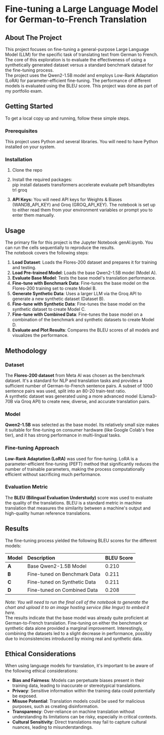 # **Fine-tuning a Large Language Model for German-to-French Translation**

## **About The Project**

This project focuses on fine-tuning a general-purpose Large Language Model (LLM) for the specific task of translating text from German to French. The core of this exploration is to evaluate the effectiveness of using a synthetically generated dataset versus a standard benchmark dataset for the fine-tuning process.  
The project uses the Qwen2-1.5B model and employs Low-Rank Adaptation (LoRA) for parameter-efficient fine-tuning. The performance of different models is evaluated using the BLEU score.
This project was done as part of my portfolio exam.

## **Getting Started**

To get a local copy up and running, follow these simple steps.

### **Prerequisites**

This project uses Python and several libraries. You will need to have Python installed on your system.

### **Installation**

1. Clone the repo

2. Install the required packages:  
   pip install datasets transformers accelerate evaluate peft bitsandbytes trl groq

3. **API Keys:** You will need API keys for Weights & Biases (WANDB\_API\_KEY) and Groq (GROQ\_API\_KEY). The notebook is set up to either read them from your environment variables or prompt you to enter them manually.

## **Usage**

The primary file for this project is the Jupyter Notebook genAI.ipynb. You can run the cells sequentially to reproduce the results.  
The notebook covers the following steps:

1. **Load Dataset**: Loads the Flores-200 dataset and prepares it for training and testing.  
2. **Load Pre-trained Model**: Loads the base Qwen2-1.5B model (Model A).  
3. **Evaluate Base Model**: Tests the base model's translation performance.  
4. **Fine-tune with Benchmark Data**: Fine-tunes the base model on the Flores-200 training set to create Model B.  
5. **Generate Synthetic Data**: Uses a larger LLM via the Groq API to generate a new synthetic dataset (Dataset B).  
6. **Fine-tune with Synthetic Data**: Fine-tunes the base model on the synthetic dataset to create Model C.  
7. **Fine-tune with Combined Data**: Fine-tunes the base model on a combination of the benchmark and synthetic datasets to create Model D.  
8. **Evaluate and Plot Results**: Compares the BLEU scores of all models and visualizes the performance.

## **Methodology**

### **Dataset**

The **Flores-200 dataset** from Meta AI was chosen as the benchmark dataset. It's a standard for NLP and translation tasks and provides a sufficient number of German-to-French sentence pairs. A subset of 1000 sentence pairs was used, split into an 80-20 train-test ratio.  
A synthetic dataset was generated using a more advanced model (Llama3-70B via Groq API) to create new, diverse, and accurate translation pairs.

### **Model**

**Qwen2-1.5B** was selected as the base model. Its relatively small size makes it suitable for fine-tuning on consumer hardware (like Google Colab's free tier), and it has strong performance in multi-lingual tasks.

### **Fine-tuning Approach**

**Low-Rank Adaptation (LoRA)** was used for fine-tuning. LoRA is a parameter-efficient fine-tuning (PEFT) method that significantly reduces the number of trainable parameters, making the process computationally efficient without sacrificing much performance.

### **Evaluation Metric**

The **BLEU (Bilingual Evaluation Understudy)** score was used to evaluate the quality of the translations. BLEU is a standard metric in machine translation that measures the similarity between a machine's output and high-quality human reference translations.

## **Results**

The fine-tuning process yielded the following BLEU scores for the different models:

| Model | Description | BLEU Score |
| :---- | :---- | :---- |
| **A** | Base Qwen2-1.5B Model | 0.210 |
| **B** | Fine-tuned on Benchmark Data | 0.211 |
| **C** | Fine-tuned on Synthetic Data | 0.211 |
| **D** | Fine-tuned on Combined Data | 0.208 |

*Note: You will need to run the final cell of the notebook to generate the chart and upload it to an image hosting service (like Imgur) to embed it here.*  
The results indicate that the base model was already quite proficient at German-to-French translation. Fine-tuning on either the benchmark or synthetic data alone provided a marginal improvement. Interestingly, combining the datasets led to a slight decrease in performance, possibly due to inconsistencies introduced by mixing real and synthetic data.

## **Ethical Considerations**

When using language models for translation, it's important to be aware of the following ethical considerations:

* **Bias and Fairness**: Models can perpetuate biases present in their training data, leading to inaccurate or stereotypical translations.  
* **Privacy**: Sensitive information within the training data could potentially be exposed.  
* **Misuse Potential**: Translation models could be used for malicious purposes, such as creating disinformation.  
* **Transparency**: Over-reliance on machine translation without understanding its limitations can be risky, especially in critical contexts.  
* **Cultural Sensitivity**: Direct translations may fail to capture cultural nuances, leading to misunderstandings.
